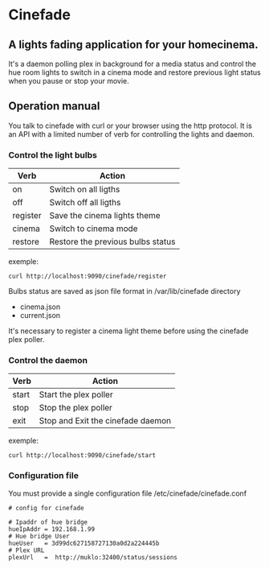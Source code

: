 Cinefade
========

A lights fading application for your homecinema.
------------------------------------------------

It's a daemon polling plex in background for a media status and control the hue room lights to switch in a cinema mode and restore previous light status when you pause or stop your movie.

Operation manual
-----------------

You talk to cinefade with curl or your browser using the http protocol.
It is an API with a limited number of verb for controlling the lights and daemon.

### Control the light bulbs


| Verb     | Action                            |
| ---      |          ---                      |
| on       | Switch on all ligths              |
| off      | Switch off all ligths             | 
| register | Save the cinema lights theme      |
| cinema   | Switch to cinema mode             |
| restore  | Restore the previous bulbs status |

exemple:

`curl http://localhost:9090/cinefade/register`

Bulbs status are saved as json file format in /var/lib/cinefade directory

* cinema.json
* current.json

It's necessary to register a cinema light theme before using the cinefade plex poller.

### Control the daemon

| Verb     | Action                            |
| ---      |          ---                      |
| start    | Start the plex poller             |
| stop     | Stop the plex poller              | 
| exit     | Stop and Exit the cinefade daemon | 

exemple:

`curl http://localhost:9090/cinefade/start`


### Configuration file

You must provide a single configuration file
/etc/cinefade/cinefade.conf

```
# config for cinefade

# Ipaddr of hue bridge
hueIpAddr = 192.168.1.99
# Hue bridge User
hueUser   = 3d99dc627158727130a0d2a224445b
# Plex URL
plexUrl   =  http://muklo:32400/status/sessions
```
